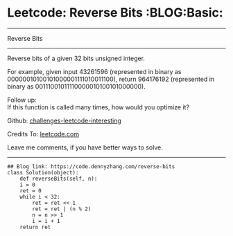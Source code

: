 
# Leetcode: Reverse Bits     :BLOG:Basic:

---

Reverse Bits  

---

Reverse bits of a given 32 bits unsigned integer.  

For example, given input 43261596 (represented in binary as 00000010100101000001111010011100), return 964176192 (represented in binary as 00111001011110000010100101000000).  

Follow up:  
If this function is called many times, how would you optimize it?  

Github: [challenges-leetcode-interesting](https://github.com/DennyZhang/challenges-leetcode-interesting/tree/master/reverse-bits)  

Credits To: [leetcode.com](https://leetcode.com/problems/reverse-bits/description/)  

Leave me comments, if you have better ways to solve.  

---

    ## Blog link: https://code.dennyzhang.com/reverse-bits
    class Solution(object):
        def reverseBits(self, n):
    	i = 0
    	ret = 0
    	while i < 32:
    	    ret = ret << 1
    	    ret = ret | (n % 2)
    	    n = n >> 1
    	    i = i + 1
    	return ret


